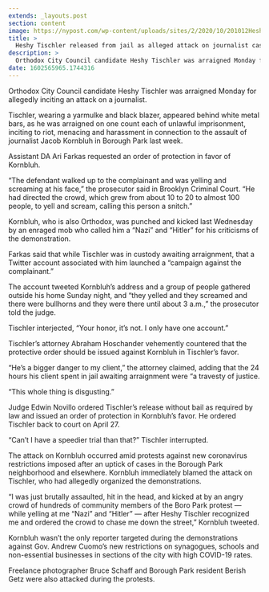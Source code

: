 ```yaml
--- 
extends: _layouts.post 
section: content 
image: https://nypost.com/wp-content/uploads/sites/2/2020/10/201012HeshyTischlerWC.jpg?quality=90&strip=all&w=1200 
title: > 
  Heshy Tischler released from jail as alleged attack on journalist case moves forward 
description: > 
  Orthodox City Council candidate Heshy Tischler was arraigned Monday for allegedly inciting an attack on a journalist.“This whole thing is disgusting.”Judge Edwin Novillo ordered Tischler’s release without bail as required by law and issued an order of protection in Kornbluh’s favor.He ordered Tischler back to court on April 27.The attack on Kornbluh occurred amid protests against new coronavirus restrictions imposed after an uptick of cases in the Borough Park neighborhood and elsewhere.Freelance photographer Bruce Schaff and Borough Park resident Berish Getz were also attacked during the protests. 
date: 1602565965.1744316 
--- 
```

Orthodox City Council candidate Heshy Tischler was arraigned Monday for allegedly inciting an attack on a journalist.

Tischler, wearing a yarmulke and black blazer, appeared behind white metal bars, as he was arraigned on one count each of unlawful imprisonment, inciting to riot, menacing and harassment in connection to the assault of journalist Jacob Kornbluh in Borough Park last week.

Assistant DA Ari Farkas requested an order of protection in favor of Kornbluh.

“The defendant walked up to the complainant and was yelling and screaming at his face,” the prosecutor said in Brooklyn Criminal Court. “He had directed the crowd, which grew from about 10 to 20 to almost 100 people, to yell and scream, calling this person a snitch.”

Kornbluh, who is also Orthodox, was punched and kicked last Wednesday by an enraged mob who called him a “Nazi” and “Hitler” for his criticisms of the demonstration.

Farkas said that while Tischler was in custody awaiting arraignment, that a Twitter account associated with him launched a “campaign against the complainant.”

The account tweeted Kornbluh’s address and a group of people gathered outside his home Sunday night, and “they yelled and they screamed and there were bullhorns and they were there until about 3 a.m.,” the prosecutor told the judge.

Tischler interjected, “Your honor, it’s not. I only have one account.”

Tischler’s attorney Abraham Hoschander vehemently countered that the protective order should be issued against Kornbluh in Tischler’s favor.

“He’s a bigger danger to my client,” the attorney claimed, adding that the 24 hours his client spent in jail awaiting arraignment were “a travesty of justice.

“This whole thing is disgusting.”

Judge Edwin Novillo ordered Tischler’s release without bail as required by law and issued an order of protection in Kornbluh’s favor. He ordered Tischler back to court on April 27.

“Can’t I have a speedier trial than that?” Tischler interrupted.

The attack on Kornbluh occurred amid protests against new coronavirus restrictions imposed after an uptick of cases in the Borough Park neighborhood and elsewhere. Kornbluh immediately blamed the attack on Tischler, who had allegedly organized the demonstrations.

“I was just brutally assaulted, hit in the head, and kicked at by an angry crowd of hundreds of community members of the Boro Park protest — while yelling at me “Nazi” and “Hitler” — after Heshy Tischler recognized me and ordered the crowd to chase me down the street,” Kornbluh tweeted.

Kornbluh wasn’t the only reporter targeted during the demonstrations against Gov. Andrew Cuomo’s new restrictions on synagogues, schools and non-essential businesses in sections of the city with high COVID-19 rates.

Freelance photographer Bruce Schaff and Borough Park resident Berish Getz were also attacked during the protests.